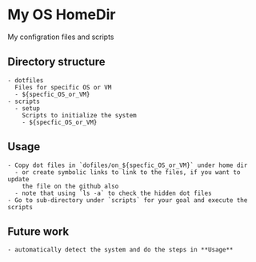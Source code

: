 My OS HomeDir
=============

My configration files and scripts

## Directory structure
    - dotfiles
      Files for specific OS or VM
      - ${specfic_OS_or_VM}
    - scripts
      - setup
        Scripts to initialize the system
        - ${specfic_OS_or_VM}
## Usage
    - Copy dot files in `dofiles/on_${specfic_OS_or_VM}` under home dir
      - or create symbolic links to link to the files, if you want to update 
        the file on the github also
      - note that using `ls -a` to check the hidden dot files
    - Go to sub-directory under `scripts` for your goal and execute the scripts 

## Future work
    - automatically detect the system and do the steps in **Usage**
